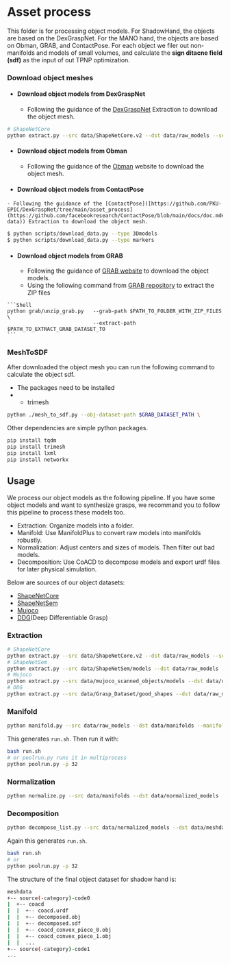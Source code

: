 # Asset process

This folder is for processing object models. For ShadowHand, the objects are based on the DexGraspNet. For the MANO hand, the objects are based on Obman, GRAB, and ContactPose.
For each object we filer out non-manifolds and models of small volumes, and calculate the **sign ditacne field (sdf)** as the input of out TPNP optimization. 

### Download object meshes
  - #### Download object models from DexGraspNet
    - Following the guidance of the [DexGraspNet](https://github.com/PKU-EPIC/DexGraspNet/tree/main/asset_process) Extraction to download the object mesh.
   ```bash
   # ShapeNetCore
   python extract.py --src data/ShapeNetCore.v2 --dst data/raw_models --set core # replace data root with yours
   ```
   - #### Download object models from Obman
      - Following the guidance of the [Obman](https://hassony2.github.io/obman) website to download the object mesh.

   - #### Download object models from ContactPose
    - Following the guidance of the [ContactPose]([https://github.com/PKU-EPIC/DexGraspNet/tree/main/asset_process](https://github.com/facebookresearch/ContactPose/blob/main/docs/doc.md#downloading-data)) Extraction to download the object mesh.
  ```bash
  $ python scripts/download_data.py --type 3Dmodels
  $ python scripts/download_data.py --type markers
  ```

   - #### Download object models from GRAB
     -  Following the guidance of [GRAB website](https://grab.is.tue.mpg.de/) to download the object models.
     -  Using the following command from [GRAB repository](https://github.com/otaheri/GRAB)  to extract the ZIP files
  
    ```Shell
    python grab/unzip_grab.py   --grab-path $PATH_TO_FOLDER_WITH_ZIP_FILES \
                                --extract-path $PATH_TO_EXTRACT_GRAB_DATASET_TO
    ```


### MeshToSDF
After downloaded the object mesh you can run the following command to calculate the object sdf.
- The packages need to be installed
- - trimesh

```bash
python ./mesh_to_sdf.py --obj-dataset-path $GRAB_DATASET_PATH \

```

Other dependencies are simple python packages.

```bash
pip install tqdm
pip install trimesh
pip install lxml
pip install networkx
```

## Usage

We process our object models as the following pipeline. If you have some object models and want to synthesize grasps, we recommand you to follow this pipeline to process these models too.

- Extraction: Organize models into a folder.
- Manifold: Use ManifoldPlus to convert raw models into manifolds robustly.
- Normalization: Adjust centers and sizes of models. Then filter out bad models.
- Decomposition: Use CoACD to decompose models and export urdf files for later physical simulation.

Below are sources of our object datasets:

- [ShapeNetCore](https://shapenet.org/)
- [ShapeNetSem](https://shapenet.org/)
- [Mujoco](https://github.com/kevinzakka/mujoco_scanned_objects)
- [DDG](https://gamma.umd.edu/researchdirections/grasping/differentiable_grasp_planner)(Deep Differentiable Grasp)

### Extraction

```bash
# ShapeNetCore
python extract.py --src data/ShapeNetCore.v2 --dst data/raw_models --set core # replace data root with yours
# ShapeNetSem
python extract.py --src data/ShapeNetSem/models --dst data/raw_models --set sem --meta data/ShapeNetSem/metadata.csv
# Mujoco
python extract.py --src data/mujoco_scanned_objects/models --dst data/raw_models --set mujoco
# DDG
python extract.py --src data/Grasp_Dataset/good_shapes --dst data/raw_models --set ddg
```

### Manifold

```bash
python manifold.py --src data/raw_models --dst data/manifolds --manifold_path ../thirdparty/ManifoldPlus/build/manifold
```

This generates `run.sh`. Then run it with:

```bash
bash run.sh
# or poolrun.py runs it in multiprocess
python poolrun.py -p 32
```

### Normalization

```bash
python normalize.py --src data/manifolds --dst data/normalized_models
```

### Decomposition

```bash
python decompose_list.py --src data/normalized_models --dst data/meshdata --coacd_path ../thirdparty/CoACD/build/main
```

Again this generates `run.sh`.

```bash
bash run.sh
# or
python poolrun.py -p 32
```

The structure of the final object dataset for shadow hand is:

```bash
meshdata
+-- source(-category)-code0
|  +-- coacd
|  |  +-- coacd.urdf
|  |  +-- decomposed.obj
|  |  +-- decomposed.sdf
|  |  +-- coacd_convex_piece_0.obj
|  |  +-- coacd_convex_piece_1.obj
|  |  ...
+-- source(-category)-code1
...
```
